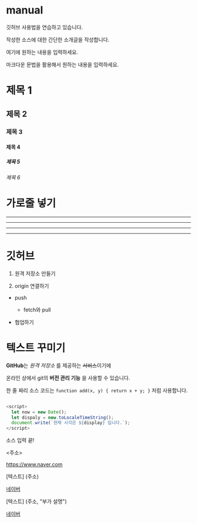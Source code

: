 # manual
깃허브 사용법을 연습하고 있습니다.

작성한 소스에 대한 간단한 소개글을 작성합니다.

여기에 원하는 내용을 입력하세요.

마크다운 문법을 활용해서 원하는 내용을 입력하세요.

# 제목 1

## 제목 2

### 제목 3

#### 제목 4

##### 제목 5

###### 제목 6

# 가로줄 넣기

---

- - -

*****

* * *

# 깃허브

1. 원격 저장소 만들기

2. origin 연결하기

- push

  * fetch와 pull

+ 협업하기

# 텍스트 꾸미기

**GitHub**는 *원격* _저장소_ 를 제공하는 ~~서비스~~이기에

온라인 상에서 git의 __버전 관리 기능__ 을 사용할 수 있습니다.

한 줄 짜리 소스 코드는 `function add(x, y) { return x + y; }` 처럼 사용합니다.

```javascript

<script>
  let now = new Date();
  let dispaly = new.toLocaleTimeString();
  document.write(`현재 시각은 ${display} 입니다.`);
</script>

```

소스 입력 끝!

<주소>

<https://www.naver.com>

[텍스트] (주소)

[네이버](https://www.naver.com)

[텍스트] (주소, "부가 설명")

[네이버](https://www.naver.com, "네이버 바로가기")
